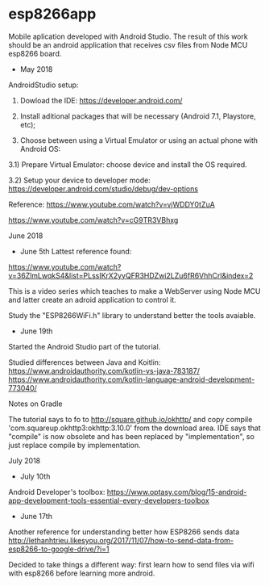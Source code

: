 # esp8266app
Mobile aplication developed with Android Studio. The result of this work should be an android application that receives csv files from Node MCU esp8266 board.

- May 2018

AndroidStudio setup:

1) Dowload the IDE: https://developer.android.com/

2) Install aditional packages that will be necessary (Android 7.1, Playstore, etc);

3) Choose between using a Virtual Emulator or using an actual phone with Android OS:

3.1) Prepare Virtual Emulator: choose device and install the OS required.

3.2) Setup your device to developer mode: https://developer.android.com/studio/debug/dev-options

Reference:
https://www.youtube.com/watch?v=vjWDDY0tZuA

https://www.youtube.com/watch?v=cG9TR3VBhxg

June 2018

- June 5th
Lattest reference found:

https://www.youtube.com/watch?v=36ZlmLwqkS4&list=PLssIKrX2yyQFR3HDZwi2LZu6fR6VhhCrl&index=2

This is a video series which teaches to make a WebServer using Node MCU and latter create an adroid application to control it.

Study the "ESP8266WiFi.h" library to understand better the tools avaiable.

- June 19th

Started the Android Studio part of the tutorial. 

Studied differences between Java and Koitlin: 
https://www.androidauthority.com/kotlin-vs-java-783187/
https://www.androidauthority.com/kotlin-language-android-development-773040/

Notes on Gradle

The tutorial says to fo to http://square.github.io/okhttp/ and copy compile 'com.squareup.okhttp3:okhttp:3.10.0' from the download area. IDE says that "compile" is now obsolete and has been replaced by "implementation", so just replace compile by implementation.

July 2018

- July 10th

Android Developer's toolbox: https://www.optasy.com/blog/15-android-app-development-tools-essential-every-developers-toolbox

- June 17th

Another reference for understanding better how ESP8266 sends data 
http://lethanhtrieu.likesyou.org/2017/11/07/how-to-send-data-from-esp8266-to-google-drive/?i=1

Decided to take things a different way: first learn how to send files via wifi with esp8266 before learning more android.
